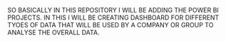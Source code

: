 SO BASICALLY IN THIS REPOSITORY I WILL BE ADDING THE POWER BI PROJECTS.
IN THIS I WILL BE CREATING DASHBOARD FOR DIFFERENT TYOES OF DATA THAT WILL BE USED BY A COMPANY OR GROUP TO ANALYSE THE OVERALL DATA.
